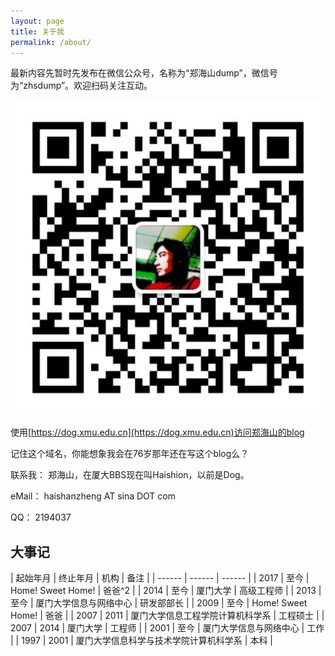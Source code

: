 ```yaml
---
layout: page
title: 关于我
permalink: /about/
---
```


最新内容先暂时先发布在微信公众号，名称为“郑海山dump”，微信号为“zhsdump”。欢迎扫码关注互动。

![](/images/zhsdump.jpg)

使用[https://dog.xmu.edu.cn](https://dog.xmu.edu.cn)访问郑海山的blog

记住这个域名，你能想象我会在76岁那年还在写这个blog么？

联系我： 郑海山，在厦大BBS现在叫Haishion，以前是Dog。

eMail： haishanzheng AT sina DOT com

QQ： 2194037


## 大事记

| 起始年月 | 终止年月 | 机构 | 备注 |
| ------   | ------   | ------ |
| 2017     | 至今     | Home! Sweet Home! | 爸爸^2 |
| 2014     | 至今     | 厦门大学 | 高级工程师 |
| 2013     | 至今     | 厦门大学信息与网络中心 | 研发部部长 |
| 2009     | 至今     | Home! Sweet Home! | 爸爸 |
| 2007     | 2011     | 厦门大学信息工程学院计算机科学系 | 工程硕士 |
| 2007     | 2014     | 厦门大学 | 工程师 |
| 2001     | 至今     | 厦门大学信息与网络中心 | 工作 |
| 1997     | 2001     | 厦门大学信息科学与技术学院计算机科学系 | 本科 |



<style>

table {
  background: white;
  border-radius:3px;
  border-collapse: collapse;
  height: 320px;
  margin: auto;
  max-width: 600px;
  padding:5px;
  width: 100%;
  box-shadow: 0 5px 10px rgba(0, 0, 0, 0.1);
  animation: float 5s infinite;
}

th {
  color:#000000;;
  background:#2b2e34;
  border-bottom:4px solid #9ea7af;
  border-right: 1px solid #343a45;
  font-size:23px;
  font-weight: 100;
  padding:24px;
  text-align:left;
  text-shadow: 0 1px 1px rgba(0, 0, 0, 0.1);
  vertical-align:middle;
}

th:first-child {
  border-top-left-radius:3px;
}

th:last-child {
  border-top-right-radius:3px;
  border-right:none;
}
  
tr {
  border-top: 1px solid #C1C3D1;
  border-bottom-: 1px solid #C1C3D1;
  color:#666B85;
  font-size:16px;
  font-weight:normal;
  text-shadow: 0 1px 1px rgba(256, 256, 256, 0.1);
}

tr:hover td {
  background:#4E5066;
  color:#FFFFFF;
  border-top: 1px solid #22262e;
  border-bottom: 1px solid #22262e;
}

tr:first-child {
  border-top:none;
}

tr:last-child {
  border-bottom:none;
}

tr:nth-child(odd) td {
  background:#EBEBEB;
}

tr:nth-child(odd):hover td {
  background:#4E5066;
}

tr:last-child td:first-child {
  border-bottom-left-radius:3px;
}

tr:last-child td:last-child {
  border-bottom-right-radius:3px;
}

td {
  background:#FFFFFF;
  padding:20px;
  text-align:left;
  vertical-align:middle;
  font-weight:300;
  font-size:18px;
  text-shadow: -1px -1px 1px rgba(0, 0, 0, 0.1);
  border-right: 1px solid #C1C3D1;
}

td:last-child {
  border-right: 0px;
}

th.text-left {
  text-align: left;
}

th.text-center {
  text-align: center;
}

th.text-right {
  text-align: right;
}

td.text-left {
  text-align: left;
}

td.text-center {
  text-align: center;
}

td.text-right {
  text-align: right;
}

</style>


